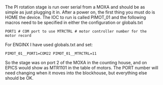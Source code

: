 The PI rotation stage is run over serial from a MOXA and should be as simple as just plugging it in. After a power on, the first thing you must do is HOME the device. The IOC to run is called PIMOT_01 and the following macros need to be specified in either the configuration or globals.txt  

``
PORT1 # COM port to use
MTRCTRL # motor controller number for the motor record
``

For ENGINX I have used globals.txt and set:

``
PIMOT_01__PORT1=COM22
PIMOT_01__MTRCTRL=11
``

So the stage was on port 2 of the MOXA in the counting house, and on EPICS would show as MTR1101 in the table of motors. The PORT number will need changing when it moves into the blockhouse, but everything else should be OK. 

 